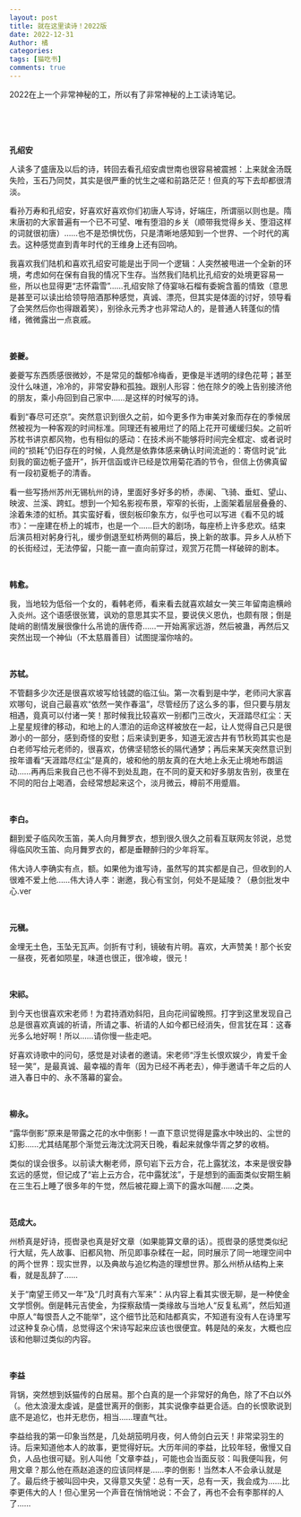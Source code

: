 ```yaml
---
layout: post
title: 就在这里读诗！2022版
date: 2022-12-31
Author: 橘
categories: 
tags: [猫吃书]
comments: true
---
```

2022在上一个非常神秘的工，所以有了非常神秘的上工读诗笔记。
<!-- more -->
<br><br><br>

**孔绍安**

人读多了盛唐及以后的诗，转回去看孔绍安虞世南也很容易被震撼：上来就金汤既失险，玉石乃同焚，其实是很严重的忧生之嗟和前路茫茫！但真的写下去却都很清淡。

看孙万寿和孔绍安，好喜欢好喜欢你们初唐人写诗，好端庄，所谓丽以则也是。隋末唐初的大家普遍有一个已不可望、唯有堕泪的乡关（顺带我觉得乡关、堕泪这样的词就很初唐）……也不是恐惧忧伤，只是清晰地感知到一个世界、一个时代的离去。这种感觉直到青年时代的王维身上还有回响。

我喜欢我们陆机和喜欢孔绍安可能是出于同一个逻辑：人突然被甩进一个全新的环境，考虑如何在保有自我的情况下生存。当然我们陆机比孔绍安的处境更容易一些，所以也显得更“志怀霜雪”……孔绍安除了侍宴咏石榴有委婉含蓄的情致（意思是甚至可以读出给领导陪酒那种感觉，真诚、漂亮，但其实是体面的讨好，领导看了会笑然后你也得跟着笑），别徐永元秀才也非常动人的，是普通人转蓬似的情绪，微微露出一点哀戚。

<br>

**姜夔。**

姜夔写东西质感很微妙，不是常见的馥郁冷梅香，更像是半透明的绿色花萼；甚至没什么味道，冷冷的，非常安静和孤独。跟别人形容：他在除夕的晚上告别接济他的朋友，乘小舟回到自己家中……是这样的时候写的诗。

看到“春尽可还京”。突然意识到很久之前，如今更多作为审美对象而存在的季候居然被视为一种客观的时间标准。同理还有被用烂了的陌上花开可缓缓归矣。之前听苏枕书讲京都风物，也有相似的感动：在技术尚不能够将时间完全框定、或者说时间的“损耗”仍旧存在的时候，人竟然是依靠体感来确认时间流逝的：寄信时说“此刻我的窗边栀子盛开”，拆开信函或许已经是饮用菊花酒的节令，但信上仿佛真留有一段初夏栀子的清香。

看一些写扬州苏州无锡杭州的诗，里面好多好多的桥，赤阑、飞骑、垂虹、望山、映波、兰溪、跨虹。想到一个知名影视布景，窄窄的长街，上面架着层层叠叠的、涂着朱漆的虹桥。其实蛮好看，很刻板印象东方，似乎也可以写进《看不见的城市》：一座建在桥上的城市，也是一个……巨大的剧场，每座桥上许多悲欢。结束后演员相对躬身行礼，缓步倒退至虹桥两侧的幕后，换上新的故事。异乡人从桥下的长街经过，无法停留，只能一直一直向前穿过，观赏万花筒一样破碎的剧本。

<br>

**韩愈。**

我，当地较为低俗一个女的，看韩老师，看来看去就喜欢越女一笑三年留南逾横岭入炎州。这个语感很张鷟，讽劝的意思其实不显，要说侠义恩仇，也颇有限；倒是陡峭的剧情发展很像什么吊诡的唐传奇……一开始离家远游，然后被蛊，再然后又突然出现一个神仙（不太慈眉善目）试图提溜你啥的。

<br>

**苏轼。**

不管翻多少次还是很喜欢坡写给钱勰的临江仙。第一次看到是中学，老师问大家喜欢哪句，说自己最喜欢“依然一笑作春温”，尽管经历了这么多的事，但只要与朋友相遇，竟真可以付诸一笑！那时候我比较喜欢一别都门三改火，天涯踏尽红尘：天上星星规律的移动，和地上的人漂泊的运命这样被放在一起，让人觉得自己只是很渺小的一部分，感到奇怪的安慰；后来读到更多，知道无波古井有节秋筠其实也是白老师写给元老师的，很喜欢，仿佛坚韧悠长的隔代通梦；再后来某天突然意识到按年谱看“天涯踏尽红尘”是真的，坡和他的朋友真的在大地上永无止境地布朗运动……再再后来我自己也不得不到处乱跑，在不同的夏天和好多朋友告别，夜里在不同的阳台上喝酒，会经常想起来这个，淡月微云，樽前不用蹙眉。

<br>



**李白。**

翻到爱子临风吹玉笛，美人向月舞罗衣，想到很久很久之前看互联网友邻说，总觉得临风吹玉笛、向月舞罗衣的，都是垂鞭醉归的少年将军。

伟大诗人李确实有点，额。如果他为谁写诗，虽然写的其实都是自己，但收到的人很难不爱上他……伟大诗人李：谢邀，我心有宝剑，何处不是延陵？（悬剑批发中心.ver

<br>

**元稹。**

金埋无土色，玉坠无瓦声。剑折有寸利，镜破有片明。喜欢，大声赞美！那个长安一昼夜，死者如陨星，味道也很正，很冷峻，很元！

<br>

**宋祁。**

到今天也很喜欢宋老师！为君持酒劝斜阳，且向花间留晚照。打字到这里发现自己总是很喜欢真诚的祈请，所请之事、祈请的人如今都已经消失，但言犹在耳：这春光多么地好啊！所以……请你慢一些走吧。

好喜欢诗歌中的问句，感觉是对读者的邀请。宋老师“浮生长恨欢娱少，肯爱千金轻一笑”，是最真诚、最幸福的青年（因为已经不再老去），伸手邀请千年之后的人进入春日中的、永不落幕的宴会。

<br>

**柳永。**

“露华倒影”原来是带露之花的水中倒影！一直下意识觉得是露水中映出的、尘世的幻影……尤其结尾那个渐觉云海沈沈洞天日晚，看起来就像华胥之梦的收梢。

类似的误会很多。以前读大榭老师，原句岩下云方合，花上露犹泫，本来是很安静玄远的感觉，但记成了“岩上云方合，花中露犹泫”，于是想到的画面类似安期生躺在三生石上睡了很多年的午觉，然后被花瓣上滴下的露水叫醒……之类。

<br>

**范成大。**

州桥真是好诗，揽辔录也真是好文章（如果能算文章的话）。揽辔录的感觉类似纪行大赋，先人故事、旧都风物、所见即事杂糅在一起，同时展示了同一地理空间中的两个世界：现实世界，以及典故与追忆构造的理想世界。那么州桥从结构上来看，就是乱辞了……

关于“南望王师又一年”及“几时真有六军来”：从内容上看其实很无聊，是一种使金文学惯例。倒是韩元吉使金，为探察敌情一类缘故与当地人“反复私焉”，然后知道中原人“每恨吾人之不能举”，这个细节比范和陆都真实，不知道有没有人在诗里写过这种复杂心情，总觉得这个宋诗写起来应该也很便宜。韩是陆的亲友，大概也应该和他聊过类似的内容。

<br>

**李益**

背锅，突然想到妖猫传的白居易。那个白真的是一个非常好的角色，除了不白以外（。他太浪漫太虔诚，是盛世离开的倒影，其实说像李益更合适。白的长恨歌说到底不是追忆，也并无悲伤，相当……理直气壮。

李益给我的第一印象当然是，几处胡笳明月夜，何人倚剑白云天！非常梁羽生的诗。后来知道他本人的故事，更觉得好玩。大历年间的李益，比较年轻，傲慢又自负，人品也很可疑。别人叫他「文章李益」，可能也会当面反驳：叫我便叫我，何用文章？那么他在燕赵追逐的应该同样是……李的倒影！当然本人不会承认就是了。最后终于被叫回中央，又得意又失望：总有一天，总有一天，我会成为……比李更伟大的人！但心里另一个声音在悄悄地说：不会了，再也不会有李那样的人了……

